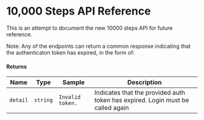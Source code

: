 # 10,000 Steps API Reference
This is an attempt to document the new 10000 steps API for future reference.

Note: Any of the endpoints can return a common response indicating that the authenticaton token has expired, in the form of:

#### Returns ####
| Name | Type | Sample | Description |
| --   | --   | --     | --          |
| `detail` | `string` | `Invalid token.` | Indicates that the provided auth token has expired. Login must be called again |
